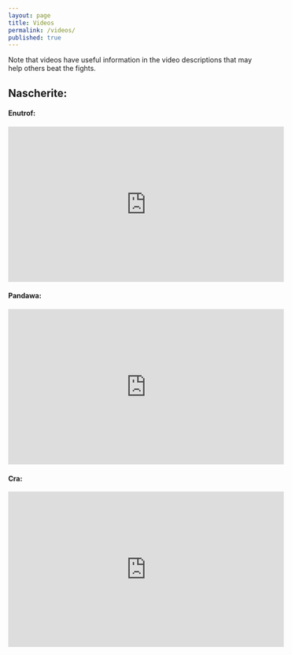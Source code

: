 ```yaml
---
layout: page
title: Videos
permalink: /videos/
published: true
---
```


Note that videos have useful information in the video descriptions that may help others beat the fights.

## Nascherite:

#### Enutrof:

<iframe width="560" height="315" src="https://www.youtube.com/embed/3nkc2yygekg" title="YouTube video player" frameborder="0" allow="accelerometer; autoplay; clipboard-write; encrypted-media; gyroscope; picture-in-picture; web-share" allowfullscreen></iframe>

#### Pandawa:

<iframe width="560" height="315" src="https://www.youtube.com/embed/6gTnNUYLKe8" title="YouTube video player" frameborder="0" allow="accelerometer; autoplay; clipboard-write; encrypted-media; gyroscope; picture-in-picture; web-share" allowfullscreen></iframe>

#### Cra:

<iframe width="560" height="315" src="https://www.youtube.com/embed/5kVH4PTeXfM" title="YouTube video player" frameborder="0" allow="accelerometer; autoplay; clipboard-write; encrypted-media; gyroscope; picture-in-picture; web-share" allowfullscreen></iframe>
